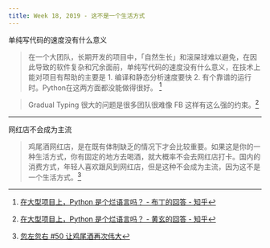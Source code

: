 ```yaml
---
title: Week 18, 2019 - 这不是一个生活方式
---
```


单纯写代码的速度没有什么意义

> 在一个大团队，长期开发的项目中，「自然生长」和滚屎球难以避免，在因此导致的软件复杂和冗余面前，单纯写代码的速度没有什么意义，在技术上能对项目有帮助的主要是 1. 编译和静态分析速度要快 2. 有个靠谱的运行时。Python在这两方面都没能做得很好。 [^1]

> Gradual Typing 很大的问题是很多团队很难像 FB 这样有这么强的约束。[^2]

---

网红店不会成为主流

>  鸡尾酒网红店，是在既有体制缺乏的情况下才会比较重要。如果这是你的一种生活方式，你有固定的地方去喝酒，就大概率不会去网红店打卡。国内的消费方式，年轻人喜欢跟风到网红店，但是这种不会成为主流，因为这不是一个生活方式。[^3]


[^1]: [在大型项目上，Python 是个烂语言吗？ - 布丁的回答 - 知乎](https://www.zhihu.com/question/21017354/answer/652602653)
[^2]: [在大型项目上，Python 是个烂语言吗？ - 黄玄的回答 - 知乎](https://www.zhihu.com/question/21017354/answer/508114846)
[^3]: [忽左忽右 #50 让鸡尾酒再次伟大](https://overcast.fm/+LwvyYB2kg)
